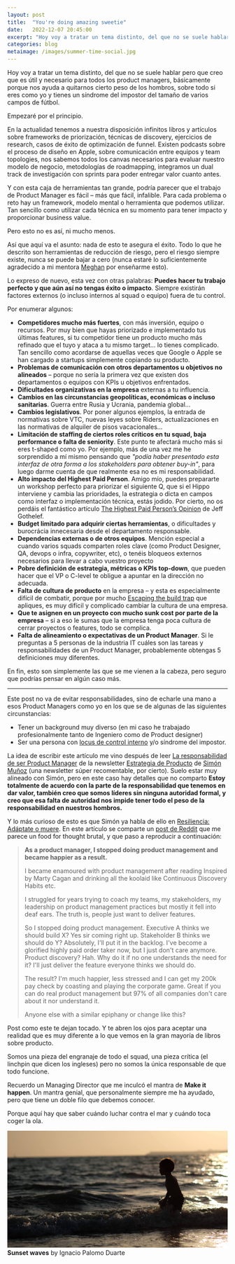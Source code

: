```yaml
---
layout: post
title:  "You're doing amazing sweetie"
date:   2022-12-07 20:45:00
excerpt: "Hoy voy a tratar un tema distinto, del que no se suele hablar pero que creo que es útil y necesario para todos los product managers, básicamente porque nos ayuda a quitarnos"
categories: blog
metaimage: /images/summer-time-social.jpg
---
```


Hoy voy a tratar un tema distinto, del que no se suele hablar pero que creo que es útil y necesario para todos los product managers, básicamente porque nos ayuda a quitarnos cierto peso de los hombros, sobre todo si eres como yo y tienes un síndrome del impostor del tamaño de varios campos de fútbol.

Empezaré por el principio.

En la actualidad tenemos a nuestra disposición infinitos libros y artículos sobre frameworks de priorización, técnicas de discovery, ejercicios de research, casos de éxito de optimización de funnel. Existen podcasts sobre el proceso de diseño en Apple, sobre comunicación entre equipos y team topologies, nos sabemos todos los canvas necesarios para evaluar nuestro modelo de negocio, metodologías de roadmapping, integramos un dual track de investigación con sprints para poder entregar valor cuanto antes.

Y con esta caja de herramientas tan grande, podría parecer que el trabajo de Product Manager es fácil – más que fácil, infalible. Para cada problema o reto hay un framework, modelo mental o herramienta que podemos utilizar. Tan sencillo como utilizar cada técnica en su momento para tener impacto y proporcionar business value.

Pero esto no es así, ni mucho menos.

Así que aquí va el asunto: nada de esto te asegura el éxito. Todo lo que he descrito son herramientas de reducción de riesgo, pero el riesgo siempre existe, nunca se puede bajar a cero (nunca estaré lo suficientemente agradecido a mi mentora <a href="https://www.linkedin.com/in/meaghan-waters-4339055">Meghan</a> por enseñarme esto).

Lo expreso de nuevo, esta vez con otras palabras: <strong>Puedes hacer tu trabajo perfecto y que aún así no tengas éxito o impacto</strong>. Siempre existirán factores externos (o incluso internos al squad o equipo) fuera de tu control. 

Por enumerar algunos:
- <strong>Competidores mucho más fuertes</strong>, con más inversión, equipo o recursos. Por muy bien que hayas priorizado e implementado tus últimas features, si tu competidor tiene un producto mucho más refinado que el tuyo y ataca a tu mismo target... lo tienes complicado. Tan sencillo como acordarse de aquellas veces que Google o Apple se han cargado a startups simplemente copiando su producto.
- <strong>Problemas de comunicación con otros departamentos u objetivos no alineados</strong> – porque no sería la primera vez que existen dos departamentos o equipos con KPIs u objetivos enfrentados.
- <strong>Dificultades organizativas en la empresa</strong> externas a tu influencia.
- <strong>Cambios en las circunstancias geopolíticas, económicas o incluso sanitarias</strong>. Guerra entre Rusia y Ucrania, pandemia global...
- <strong>Cambios legislativos</strong>. Por poner algunos ejemplos, la entrada de normativas sobre VTC, nuevas leyes sobre Riders, actualizaciones en las normativas de alquiler de pisos vacacionales... 
- <strong>Limitación de staffing de ciertos roles críticos en tu squad, baja performance o falta de seniority</strong>. Este punto te afectará mucho más si eres t-shaped como yo. Por ejemplo, más de una vez me he sorprendido a mí mismo pensando que <em>"podía haber presentado esta interfaz de otra forma a los stakeholders para obtener buy-in"</em>, para luego darme cuenta de que realmente esa no es mi responsabilidad.
- <strong>Alto impacto del Highest Paid Person</strong>. Amigo mío, puedes prepararte un workshop perfecto para priorizar el siguiente Q, que si el Hippo interviene y cambia las prioridades, la estrategia o dicta en campos como interfaz o implementación técnica, estás jodido. Por cierto, no os perdáis el fantástico artículo <a title="artículo sobre el rol de la opinión de la persona mejor pagada de la reunión" href="https://jeffgothelf.com/blog/highest-paid-persons-opinion/">The Highest Paid Person’s Opinion</a> de Jeff Gothelef.
- <strong>Budget limitado para adquirir ciertas herramientas</strong>, o dificultades y burocrácia innecesaria desde el departamento responsable. 
- <strong>Dependencias externas o de otros equipos</strong>. Mención especial a cuando varios squads comparten roles clave (como Product Designer, QA, devops o infra, copywriter, etc), o tenéis bloqueos externos necesarios para llevar a cabo vuestro proyecto
- <strong>Pobre definición de estrategia, métricas o KPIs top-down</strong>, que pueden hacer que el VP o C-level te obligue a apuntar en la dirección no adecuada.
- <strong>Falta de cultura de producto</strong> en la empresa – y esta es especialmente difícil de combatir, porque por mucho <a href="https://melissaperri.com/book" title="Enlace al libro Escaping the build trap de Melissa Perri">Escaping the build trap</a> que apliques, es muy difícil y complicado cambiar la cultura de una empresa.
- <strong>Que te asignen en un proyecto con mucho sunk cost por parte de la empresa</strong> – si a eso le sumas que la empresa tenga poca cultura de cerrar proyectos o features, todo se complica.
- <strong>Falta de alineamiento o expectativas de un Product Manager</strong>. Si le preguntas a 5 personas de la industria IT cuáles son las tareas y responsabilidades de un Product Manager, probablemente obtengas 5 definiciones muy diferentes.

En fin, esto son simplemente las que se me vienen a la cabeza, pero seguro que podrías pensar en algún caso más.

---

Este post no va de evitar responsabilidades, sino de echarle una mano a esos Product Managers como yo en los que se de algunas de las siguientes circunstancias:
- Tener un background muy diverso (en mi caso he trabajado profesionalmente tanto de Ingeniero como de Product designer)
- Ser una persona con <a title="Artículo sobre qué es el locus de control, Locus de control interno y externo" href="https://www.psiquion.com/blog/que-es-locus-control-locus-control-interno-externo">locus de control interno</a> y/o síndrome del impostor.

La idea de escribir este artículo me vino después de leer <a title="Artículo sobre la responsabilidad de ser Product Manager" href="https://www.estrategiadeproducto.com/p/la-responsabilidad-de-ser-product-manager">La responsabilidad de ser Product Manager</a> de la newsletter <a href="https://www.estrategiadeproducto.com/">Estrategia de Producto</a> de <a title="Cuenta de twitter de Simón Muñoz" href="https://twitter.com/simonvlc">Simón Muñoz</a> (una newsletter súper recomentable, por cierto). Suelo estar muy alineado con Simón, pero en este caso hay detalles que no comparto <strong>Estoy totalmente de acuerdo con la parte de la responsabilidad que tenemos en dar valor, también creo que somos líderes sin ninguna autoridad formal, y creo que esa falta de autoridad nos impide tener todo el peso de la responsabilidad en nuestros hombros.</strong>

Y lo más curioso de esto es que Simón ya habla de ello en <a href="https://www.estrategiadeproducto.com/p/resiliencia-adaptate-o-muere">Resiliencia: Adáptate o muere</a>. En este artículo se comparte un <a href="https://www.reddit.com/r/ProductManagement/comments/ya30re/as_a_product_manager_i_stopped_doing_product/">post de Reddit</a> que me parece un food for thought brutal, y que paso a reproducir a continuación:

> <p><strong>As a product manager, I stopped doing product management and became happier as a result.</strong></p>
> <p>I became enamoured with product management after reading Inspired by Marty Cagan and drinking all the koolaid like Continuous Discovery Habits etc.</p>
> <p>I struggled for years trying to coach my teams, my stakeholders, my leadership on product management practices but mostly it fell into deaf ears. The truth is, people just want to deliver features.</p>
> <p>So I stopped doing product management. Executive A thinks we should build X? Yes sir coming right up. Stakeholder B thinks we should do Y? Absolutely, I'll put it in the backlog. I've become a glorified highly paid order taker now, but I just don't care anymore. Product discovery? Hah. Why do it if no one understands the need for it? I'll just deliver the feature everyone thinks we should do.</p>
> <p>The result? I'm much happier, less stressed and I can get my 200k pay check by coasting and playing the corporate game. Great if you can do real product management but 97% of all companies don't care about it nor understand it.</p>
> <p>Anyone else with a similar epiphany or change like this?</p>

Post como este te dejan tocado. Y te abren los ojos para aceptar una realidad que es muy diferente a lo que vemos en la gran mayoría de libros sobre producto.

Somos una pieza del engranaje de todo el squad, una pieza crítica (el linchpin que dicen los ingleses) pero no somos la única responsable de que todo funcione. 

Recuerdo un Managing Director que me inculcó el mantra de <strong>Make it happen</strong>. Un mantra genial, que personalmente siempre me ha ayudado, pero que tiene un doble filo que debemos conocer.

Porque aquí hay que saber cuándo luchar contra el mar y cuándo toca coger la ola.

<p><img class="i-want-to-break-free" src="/images/summer-time.jpg" alt="Una foto a contra luz de Nacho jugando en la playa">
<span class="smaller-text"><strong>Sunset waves</strong> by Ignacio Palomo Duarte</span></p>